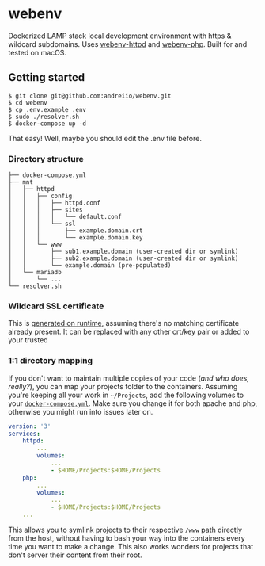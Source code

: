 # webenv

Dockerized LAMP stack local development environment with https & wildcard subdomains. Uses [webenv-httpd](https://github.com/andreiio/webenv-httpd) and [webenv-php](https://github.com/andreiio/webenv-php). Built for and tested on macOS.

## Getting started

```
$ git clone git@github.com:andreiio/webenv.git
$ cd webenv
$ cp .env.example .env
$ sudo ./resolver.sh
$ docker-compose up -d
```

That easy! Well, maybe you should edit the .env file before.


### Directory structure

```
├── docker-compose.yml
├── mnt
│   ├── httpd
│   │   ├── config
│   │   │   ├── httpd.conf
│   │   │   ├── sites
│   │   │   │   └── default.conf
│   │   │   └── ssl
│   │   │       ├── example.domain.crt
│   │   │       └── example.domain.key
│   │   └── www
│   │       ├── sub1.example.domain (user-created dir or symlink)
│   │       ├── sub2.example.domain (user-created dir or symlink)
│   │       └── example.domain (pre-populated)
│   └── mariadb
│       └── ...
└── resolver.sh
```

### Wildcard SSL certificate
This is [generated on runtime](https://github.com/andreiio/webenv-httpd/blob/master/root/init.sh#L24), assuming there's no matching certificate already present. It can be replaced with any other crt/key pair or added to your trusted

### 1:1 directory mapping

If you don't want to maintain multiple copies of your code (_and who does, really?_), you can map your projects folder to the containers. Assuming you're keeping all your work in `~/Projects`, add the following volumes to your [`docker-compose.yml`](docker-compose.yml). Make sure you change it for both apache and php, otherwise you might run into issues later on.

```yml
version: '3'
services:
    httpd:
        ...
        volumes:
            ...
            - $HOME/Projects:$HOME/Projects
    php:
        ...
        volumes:
            ...
            - $HOME/Projects:$HOME/Projects
    ...
```

This allows you to symlink projects to their respective `/www` path directly from the host, without having to bash your way into the containers every time you want to make a change. This also works wonders for projects that don't server their content from their root.


